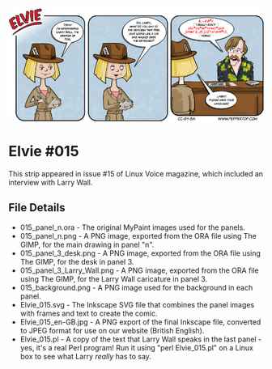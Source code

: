 ![Elvie comic strip #015](Elvie_015_en-GB.jpg)

Elvie #015
==========
This strip appeared in issue #15 of Linux Voice magazine, which included an interview with Larry Wall.


File Details
------------
* 015_panel_n.ora             - The original MyPaint images used for the panels.
* 015_panel_n.png             - A PNG image, exported from the ORA file using The GIMP, for the main drawing in panel "n".
* 015_panel_3_desk.png        - A PNG image, exported from the ORA file using The GIMP, for the desk in panel 3.
* 015_panel_3_Larry_Wall.png  - A PNG image, exported from the ORA file using The GIMP, for the Larry Wall caricature in panel 3.
* 015_background.png          - A PNG image used for the background in each panel.
* Elvie_015.svg               - The Inkscape SVG file that combines the panel images with frames and text to create the comic.
* Elvie_015_en-GB.jpg         - A PNG export of the final Inkscape file, converted to JPEG format for use on our website (British English).
* Elvie_015.pl                - A copy of the text that Larry Wall speaks in the last panel - yes, it's a real Perl program!
                                Run it using "perl Elvie_015.pl" on a Linux box to see what Larry *really* has to say.

